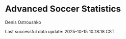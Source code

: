 # Advanced Soccer Statistics
Denis Ostroushko

<!-- gfm -->

Last successful data update: 2025-10-15 10:18:18 CST
